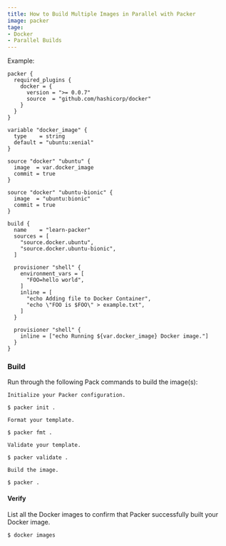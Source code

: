 ```yaml
---
title: How to Build Multiple Images in Parallel with Packer
image: packer
tage:
- Docker
- Parallel Builds
---
```

Example:
```
packer {
  required_plugins {
    docker = {
      version = ">= 0.0.7"
      source  = "github.com/hashicorp/docker"
    }
  }
}

variable "docker_image" {
  type    = string
  default = "ubuntu:xenial"
}

source "docker" "ubuntu" {
  image  = var.docker_image
  commit = true
}

source "docker" "ubuntu-bionic" {
  image  = "ubuntu:bionic"
  commit = true
}

build {
  name    = "learn-packer"
  sources = [
    "source.docker.ubuntu",
    "source.docker.ubuntu-bionic",
  ]

  provisioner "shell" {
    environment_vars = [
      "FOO=hello world",
    ]
    inline = [
      "echo Adding file to Docker Container",
      "echo \"FOO is $FOO\" > example.txt",
    ]
  }

  provisioner "shell" {
    inline = ["echo Running ${var.docker_image} Docker image."]
  }
}
```

### Build

Run through the following Pack commands to build the image(s):

```
Initialize your Packer configuration.

$ packer init .

Format your template.

$ packer fmt .

Validate your template.

$ packer validate .

Build the image.

$ packer .
```

#### Verify

List all the Docker images to confirm that Packer successfully built your Docker image.

```
$ docker images
```
